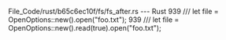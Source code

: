 File_Code/rust/b65c6ec10f/fs/fs_after.rs --- Rust
939     /// let file = OpenOptions::new().open("foo.txt");                                                                                                   939     /// let file = OpenOptions::new().read(true).open("foo.txt");

